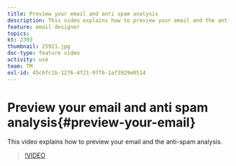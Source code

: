 ```yaml
---
title: Preview your email and anti spam analysis
description: This video explains how to preview your email and the anti-spam analysis.
feature: email designer
topics: 
kt: 2393
thumbnail: 25921.jpg
doc-type: feature video
activity: use
team: TM
exl-id: 45c6fc1b-1276-4f21-97f6-1af3929e0514
---
```

# Preview your email and anti spam analysis{#preview-your-email}

This video explains how to preview your email and the anti-spam analysis.

>[!VIDEO](https://video.tv.adobe.com/v/25921?quality=12)
